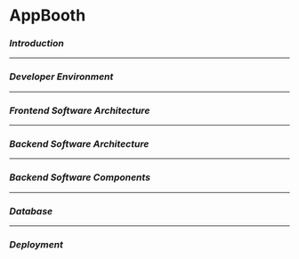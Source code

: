 # AppBooth

### *Introduction*


---

### *Developer Environment*


---

### *Frontend Software Architecture*



---

### *Backend Software Architecture*



---
### *Backend Software Components*


---
### *Database*



---
 
### *Deployment*
